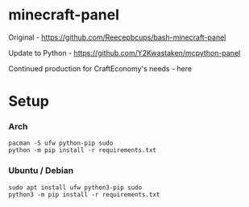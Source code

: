 # minecraft-panel

Original - https://github.com/Reecepbcups/bash-minecraft-panel

Update to Python - https://github.com/Y2Kwastaken/mcpython-panel

Continued production for CraftEconomy's needs - here

# Setup
### Arch
```
pacman -S ufw python-pip sudo
python -m pip install -r requirements.txt
```

### Ubuntu / Debian
```
sudo apt install ufw python3-pip sudo
python3 -m pip install -r requirements.txt
```
